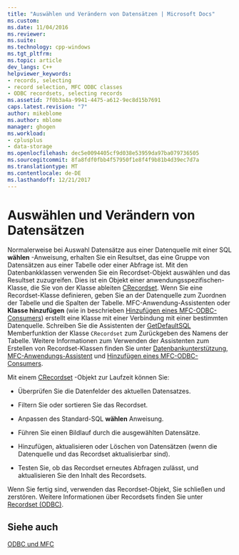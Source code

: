```yaml
---
title: "Auswählen und Verändern von Datensätzen | Microsoft Docs"
ms.custom: 
ms.date: 11/04/2016
ms.reviewer: 
ms.suite: 
ms.technology: cpp-windows
ms.tgt_pltfrm: 
ms.topic: article
dev_langs: C++
helpviewer_keywords:
- records, selecting
- record selection, MFC ODBC classes
- ODBC recordsets, selecting records
ms.assetid: 7f0b3a4a-9941-4475-a612-9ec8d15b7691
caps.latest.revision: "7"
author: mikeblome
ms.author: mblome
manager: ghogen
ms.workload:
- cplusplus
- data-storage
ms.openlocfilehash: dec5e0094405cf9d038e53959da97ba079736505
ms.sourcegitcommit: 8fa8fdf0fbb4f57950f1e8f4f9b81b4d39ec7d7a
ms.translationtype: MT
ms.contentlocale: de-DE
ms.lasthandoff: 12/21/2017
---
```

# <a name="selecting-and-manipulating-records"></a>Auswählen und Verändern von Datensätzen
Normalerweise bei Auswahl Datensätze aus einer Datenquelle mit einer SQL **wählen** -Anweisung, erhalten Sie ein Resultset, das eine Gruppe von Datensätzen aus einer Tabelle oder einer Abfrage ist. Mit den Datenbankklassen verwenden Sie ein Recordset-Objekt auswählen und das Resultset zuzugreifen. Dies ist ein Objekt einer anwendungsspezifischen-Klasse, die Sie von der Klasse ableiten [CRecordset](../../mfc/reference/crecordset-class.md). Wenn Sie eine Recordset-Klasse definieren, geben Sie an der Datenquelle zum Zuordnen der Tabelle und die Spalten der Tabelle. MFC-Anwendung-Assistenten oder **Klasse hinzufügen** (wie in beschrieben [Hinzufügen eines MFC-ODBC-Consumers](../../mfc/reference/adding-an-mfc-odbc-consumer.md)) erstellt eine Klasse mit einer Verbindung mit einer bestimmten Datenquelle. Schreiben Sie die Assistenten der [GetDefaultSQL](../../mfc/reference/crecordset-class.md#getdefaultsql) Memberfunktion der Klasse `CRecordset` zum Zurückgeben des Namens der Tabelle. Weitere Informationen zum Verwenden der Assistenten zum Erstellen von Recordset-Klassen finden Sie unter [Datenbankunterstützung, MFC-Anwendungs-Assistent](../../mfc/reference/database-support-mfc-application-wizard.md) und [Hinzufügen eines MFC-ODBC-Consumers](../../mfc/reference/adding-an-mfc-odbc-consumer.md).  
  
 Mit einem [CRecordset](../../mfc/reference/crecordset-class.md) -Objekt zur Laufzeit können Sie:  
  
-   Überprüfen Sie die Datenfelder des aktuellen Datensatzes.  
  
-   Filtern Sie oder sortieren Sie das Recordset.  
  
-   Anpassen des Standard-SQL **wählen** Anweisung.  
  
-   Führen Sie einen Bildlauf durch die ausgewählten Datensätze.  
  
-   Hinzufügen, aktualisieren oder Löschen von Datensätzen (wenn die Datenquelle und das Recordset aktualisierbar sind).  
  
-   Testen Sie, ob das Recordset erneutes Abfragen zulässt, und aktualisieren Sie den Inhalt des Recordsets.  
  
 Wenn Sie fertig sind, verwenden das Recordset-Objekt, Sie schließen und zerstören. Weitere Informationen über Recordsets finden Sie unter [Recordset (ODBC)](../../data/odbc/recordset-odbc.md).  
  
## <a name="see-also"></a>Siehe auch  
 [ODBC und MFC](../../data/odbc/odbc-and-mfc.md)